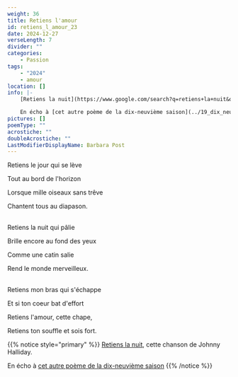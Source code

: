 ```yaml
---
weight: 36
title: Retiens l'amour
id: retiens_l_amour_23
date: 2024-12-27
verseLength: 7
divider: ""
categories:
    - Passion
tags:
    - "2024"
    - amour
location: []
info: |-
    [Retiens la nuit](https://www.google.com/search?q=retiens+la+nuit&oq=retiens+la+nuit), cette chanson de Johnny Halliday.

    En écho à [cet autre poème de la dix-neuvième saison](../19_dix_neuvieme_saison/je_te_promets_les_quatre_saisons)
pictures: []
poemType: ""
acrostiche: ""
doubleAcrostiche: ""
LastModifierDisplayName: Barbara Post
---
```

Retiens le jour qui se lève

Tout au bord de l'horizon

Lorsque mille oiseaux sans trêve

Chantent tous au diapason.

 \
Retiens la nuit qui pâlie

Brille encore au fond des yeux

Comme une catin salie

Rend le monde merveilleux.

 \
Retiens mon bras qui s'échappe

Et si ton coeur bat d'effort

Retiens l'amour, cette chape,

Retiens ton souffle et sois fort.

<!-- FM:Snippet:Start data:{"id":"_simpleNotice","fields":[{"name":"content","value":""}]} -->
{{% notice style="primary" %}}
[Retiens la nuit](https://www.google.com/search?q=retiens+la+nuit&oq=retiens+la+nuit), cette chanson de Johnny Halliday.

En écho à [cet autre poème de la dix-neuvième saison](../19_dix_neuvieme_saison/je_te_promets_les_quatre_saisons)
{{% /notice %}}
<!-- FM:Snippet:End -->
